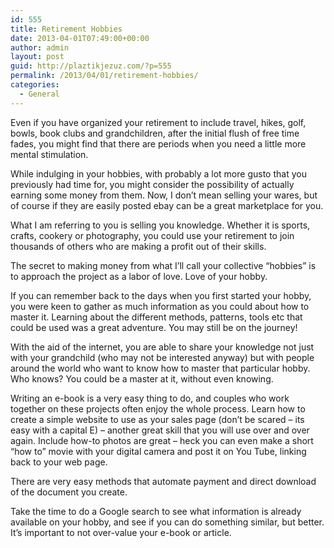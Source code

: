 ```yaml
---
id: 555
title: Retirement Hobbies
date: 2013-04-01T07:49:00+00:00
author: admin
layout: post
guid: http://plaztikjezuz.com/?p=555
permalink: /2013/04/01/retirement-hobbies/
categories:
  - General
---
```

Even if you have organized your retirement to include travel, hikes, golf, bowls, book clubs and grandchildren, after the initial flush of free time fades, you might find that there are periods when you need a little more mental stimulation.

While indulging in your hobbies, with probably a lot more gusto that you previously had time for, you might consider the possibility of actually earning some money from them. Now, I don&#8217;t mean selling your wares, but of course if they are easily posted ebay can be a great marketplace for you.

What I am referring to you is selling you knowledge. Whether it is sports, crafts, cookery or photography, you could use your retirement to join thousands of others who are making a profit out of their skills.

The secret to making money from what I&#8217;ll call your collective &#8220;hobbies&#8221; is to approach the project as a labor of love. Love of your hobby.

If you can remember back to the days when you first started your hobby, you were keen to gather as much information as you could about how to master it. Learning about the different methods, patterns, tools etc that could be used was a great adventure. You may still be on the journey!

With the aid of the internet, you are able to share your knowledge not just with your grandchild (who may not be interested anyway) but with people around the world who want to know how to master that particular hobby. Who knows? You could be a master at it, without even knowing.

Writing an e-book is a very easy thing to do, and couples who work together on these projects often enjoy the whole process. Learn how to create a simple website to use as your sales page (don&#8217;t be scared &#8211; its easy with a capital E) &#8211; another great skill that you will use over and over again. Include how-to photos are great &#8211; heck you can even make a short &#8220;how to&#8221; movie with your digital camera and post it on You Tube, linking back to your web page.

There are very easy methods that automate payment and direct download of the document you create.

Take the time to do a Google search to see what information is already available on your hobby, and see if you can do something similar, but better. It&#8217;s important to not over-value your e-book or article.
